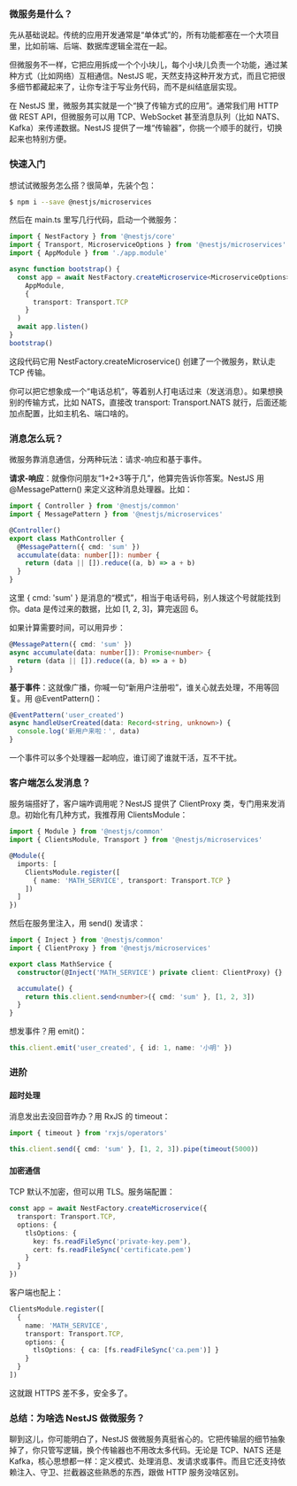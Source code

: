 ### 微服务是什么？

先从基础说起。传统的应用开发通常是“单体式”的，所有功能都塞在一个大项目里，比如前端、后端、数据库逻辑全混在一起。

但微服务不一样，它把应用拆成一个个小块儿，每个小块儿负责一个功能，通过某种方式（比如网络）互相通信。NestJS 呢，天然支持这种开发方式，而且它把很多细节都藏起来了，让你专注于写业务代码，而不是纠结底层实现。

在 NestJS 里，微服务其实就是一个“换了传输方式的应用”。通常我们用 HTTP 做 REST API，但微服务可以用 TCP、WebSocket 甚至消息队列（比如 NATS、Kafka）来传递数据。NestJS 提供了一堆“传输器”，你挑一个顺手的就行，切换起来也特别方便。



### 快速入门

想试试微服务怎么搭？很简单，先装个包：

```bash
$ npm i --save @nestjs/microservices
```

然后在 main.ts 里写几行代码，启动一个微服务：

```ts
import { NestFactory } from '@nestjs/core'
import { Transport, MicroserviceOptions } from '@nestjs/microservices'
import { AppModule } from './app.module'

async function bootstrap() {
  const app = await NestFactory.createMicroservice<MicroserviceOptions>(
    AppModule,
    {
      transport: Transport.TCP
    }
  )
  await app.listen()
}
bootstrap()
```

这段代码它用 NestFactory.createMicroservice() 创建了一个微服务，默认走 TCP 传输。

你可以把它想象成一个“电话总机”，等着别人打电话过来（发送消息）。如果想换别的传输方式，比如 NATS，直接改 transport: Transport.NATS 就行，后面还能加点配置，比如主机名、端口啥的。



### 消息怎么玩？

微服务靠消息通信，分两种玩法：请求-响应和基于事件。

**请求-响应**：就像你问朋友“1+2+3等于几”，他算完告诉你答案。NestJS 用 @MessagePattern() 来定义这种消息处理器。比如：

```ts
import { Controller } from '@nestjs/common'
import { MessagePattern } from '@nestjs/microservices'

@Controller()
export class MathController {
  @MessagePattern({ cmd: 'sum' })
  accumulate(data: number[]): number {
    return (data || []).reduce((a, b) => a + b)
  }
}
```

这里 { cmd: 'sum' } 是消息的“模式”，相当于电话号码，别人拨这个号就能找到你。data 是传过来的数据，比如 [1, 2, 3]，算完返回 6。

如果计算需要时间，可以用异步：

```ts
@MessagePattern({ cmd: 'sum' })
async accumulate(data: number[]): Promise<number> {
  return (data || []).reduce((a, b) => a + b)
}
```

**基于事件**：这就像广播，你喊一句“新用户注册啦”，谁关心就去处理，不用等回复。用 @EventPattern()：

```ts
@EventPattern('user_created')
async handleUserCreated(data: Record<string, unknown>) {
  console.log('新用户来啦：', data)
}
```

一个事件可以多个处理器一起响应，谁订阅了谁就干活，互不干扰。



### 客户端怎么发消息？

服务端搭好了，客户端咋调用呢？NestJS 提供了 ClientProxy 类，专门用来发消息。初始化有几种方式，我推荐用 ClientsModule：

```ts
import { Module } from '@nestjs/common'
import { ClientsModule, Transport } from '@nestjs/microservices'

@Module({
  imports: [
    ClientsModule.register([
      { name: 'MATH_SERVICE', transport: Transport.TCP }
    ])
  ]
})
```

然后在服务里注入，用 send() 发请求：

```ts
import { Inject } from '@nestjs/common'
import { ClientProxy } from '@nestjs/microservices'

export class MathService {
  constructor(@Inject('MATH_SERVICE') private client: ClientProxy) {}

  accumulate() {
    return this.client.send<number>({ cmd: 'sum' }, [1, 2, 3])
  }
}
```

想发事件？用 emit()：

```ts
this.client.emit('user_created', { id: 1, name: '小明' })
```



### 进阶

#### **超时处理**

消息发出去没回音咋办？用 RxJS 的 timeout：

```ts
import { timeout } from 'rxjs/operators'

this.client.send({ cmd: 'sum' }, [1, 2, 3]).pipe(timeout(5000))
```

#### 加密通信

TCP 默认不加密，但可以用 TLS。服务端配置：

```ts
const app = await NestFactory.createMicroservice({
  transport: Transport.TCP,
  options: {
    tlsOptions: {
      key: fs.readFileSync('private-key.pem'),
      cert: fs.readFileSync('certificate.pem')
    }
  }
})
```

客户端也配上：

```ts
ClientsModule.register([
  {
    name: 'MATH_SERVICE',
    transport: Transport.TCP,
    options: {
      tlsOptions: { ca: [fs.readFileSync('ca.pem')] }
    }
  }
])
```

这就跟 HTTPS 差不多，安全多了。



### 总结：为啥选 NestJS 做微服务？

聊到这儿，你可能明白了，NestJS 做微服务真挺省心的。它把传输层的细节抽象掉了，你只管写逻辑，换个传输器也不用改太多代码。无论是 TCP、NATS 还是 Kafka，核心思想都一样：定义模式、处理消息、发请求或事件。而且它还支持依赖注入、守卫、拦截器这些熟悉的东西，跟做 HTTP 服务没啥区别。